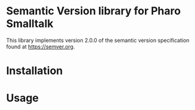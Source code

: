 
# Semantic Version library for Pharo Smalltalk

This library implements version 2.0.0 of the semantic version specification found at https://semver.org.

# Installation

# Usage 